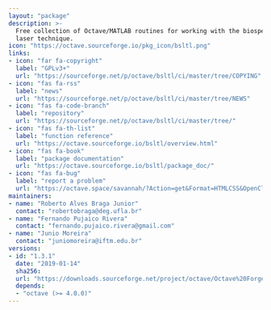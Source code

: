```yaml
---
layout: "package"
description: >-
  Free collection of Octave/MATLAB routines for working with the biospeckle
  laser technique.
icon: "https://octave.sourceforge.io/pkg_icon/bsltl.png"
links:
- icon: "far fa-copyright"
  label: "GPLv3+"
  url: "https://sourceforge.net/p/octave/bsltl/ci/master/tree/COPYING"
- icon: "fas fa-rss"
  label: "news"
  url: "https://sourceforge.net/p/octave/bsltl/ci/master/tree/NEWS"
- icon: "fas fa-code-branch"
  label: "repository"
  url: "https://sourceforge.net/p/octave/bsltl/ci/master/tree/"
- icon: "fas fa-th-list"
  label: "function reference"
  url: "https://octave.sourceforge.io/bsltl/overview.html"
- icon: "fas fa-book"
  label: "package documentation"
  url: "https://octave.sourceforge.io/bsltl/package_doc/"
- icon: "fas fa-bug"
  label: "report a problem"
  url: "https://octave.space/savannah/?Action=get&Format=HTMLCSS&OpenClosed=open&Title=[octave%20forge]%20(bsltl)"
maintainers:
- name: "Roberto Alves Braga Junior"
  contact: "robertobraga@deg.ufla.br"
- name: "Fernando Pujaico Rivera"
  contact: "fernando.pujaico.rivera@gmail.com"
- name: "Junio Moreira"
  contact: "juniomoreira@iftm.edu.br"
versions:
- id: "1.3.1"
  date: "2019-01-14"
  sha256:
  url: "https://downloads.sourceforge.net/project/octave/Octave%20Forge%20Packages/Individual%20Package%20Releases/bsltl-1.3.1.tar.gz"
  depends:
  - "octave (>= 4.0.0)"
---
```

